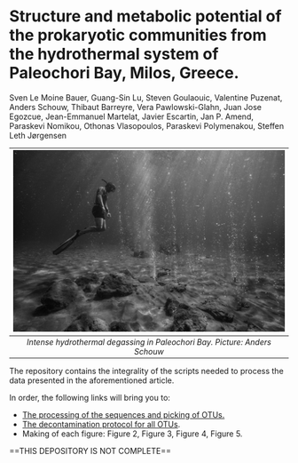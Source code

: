 # Structure and metabolic potential of the prokaryotic communities from the hydrothermal system of Paleochori Bay, Milos, Greece.
Sven Le Moine Bauer, Guang-Sin Lu, Steven Goulaouic, Valentine Puzenat, Anders Schouw, Thibaut Barreyre, Vera Pawlowski-Glahn, Juan Jose Egozcue, Jean-Emmanuel Martelat, Javier Escartin, Jan P. Amend, Paraskevi Nomikou, Othonas Vlasopoulos, Paraskevi Polymenakou, Steffen Leth Jørgensen


| ![](Picture_bubles.jpg) | 
|:--:| 
| *Intense hydrothermal degassing in Paleochori Bay. Picture: Anders Schouw* |


The repository contains the integrality of the scripts needed to process the data presented in the aforementioned article.

In order, the following links will bring you to:
- [The processing of the sequences and picking of OTUs.](Pipeline%20explanations.md)
- [The decontamination protocol for all OTUs](Decontamination_pipeline.md).
- Making of each figure: Figure 2, Figure 3, Figure 4, Figure 5. 


==THIS DEPOSITORY IS NOT COMPLETE==
